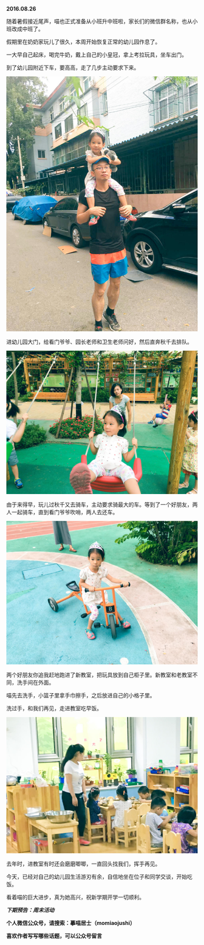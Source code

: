 
          
            
**2016.08.26**

随着暑假接近尾声，喵也正式准备从小班升中班啦，家长们的微信群名称，也从小班改成中班了。

假期里在奶奶家玩儿了很久，本周开始恢复正常的幼儿园作息了。

一大早自己起床，喝完牛奶，戴上自己的小皇冠，拿上考拉玩具，坐车出门。

到了幼儿园附近下车，要高高，走了几步主动要求下来。




![](img/51001-1fb1075dd97fb708.jpg)




进幼儿园大门，给看门爷爷、园长老师和卫生老师问好，然后直奔秋千去排队。




![](img/51001-4fd00ffdc4be9c2a.jpg)




由于来得早，玩儿过秋千又去骑车，主动要求骑最大的车。等到了一个好朋友，两人一起骑车，直到看门爷爷吹哨，两人去还车。




![](img/51001-bca9576aac558c55.jpg)




两个好朋友你追我赶地跑进了新教室，把玩具放到自己柜子里。新教室和老教室不同，洗手间在外面。

喵先去洗手，小篮子里拿手巾擦手，之后放进自己的小格子里。

洗过手，和我们再见，走进教室吃早饭。




![](img/51001-1a7577e582167fa6.jpg)




去年时，进教室有时还会磨磨唧唧，一直回头找我们，挥手再见。

今天，已经对自己的幼儿园生活游刃有余，自信地坐在位子和同学交谈，开始吃饭。

看着喵的巨大进步，真为她高兴，祝新学期开学一切顺利。


***下期预告：周末活动***


**个人微信公众号，请搜索：摹喵居士（momiaojushi）**

**喜欢作者写写哪些话题，可以公众号留言**

          
        